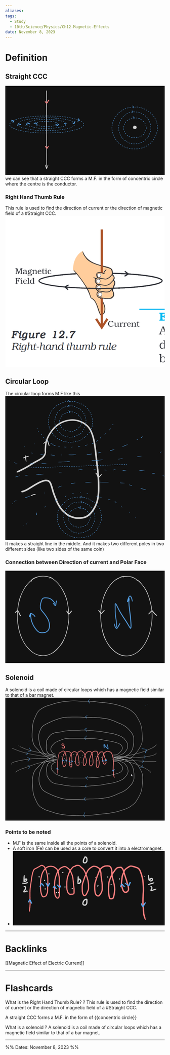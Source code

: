 ```yaml
---
aliases: 
tags:
  - Study
  - 10th/Science/Physics/Ch12-Magnetic-Effects
date: November 8, 2023
---
```

# Definition
## Straight CCC
![Pasted image 20231108212144.png](assets/pasted-image-20231108212144-66a2a1c1ccceab3c26dd157d3ea64dc9.png)
we can see that a straight CCC forms a M.F. in the form of concentric circle where the centre is the conductor.
### Right Hand Thumb Rule
This rule is used to find the direction of current or the direction of magnetic field of a #Straight CCC. 
![300](assets/pasted-image-20231108212732-1f9f6502bfcd89d6f432c266f5866b37.png)
## Circular Loop 
The circular loop forms M.F like this
![|500](assets/pasted-image-20231110211752-22e6228cd77eb3dac9d7e38ea4fcf635.png)
It makes a straight line in the middle. And it makes two different poles in two different sides (like two sides of the same coin)
### Connection between Direction of current and Polar Face
![600](assets/pasted-image-20231110212933-c4b883f78ba48d0d0a9d3cf5e5271135.png)
## Solenoid
A solenoid is a coil made of circular loops which has a magnetic field similar to that of a bar magnet. 
![Pasted image 20231110214323.png](assets/pasted-image-20231110214323-322ab4202407849d7c84a902facf8aa6.png)
### Points to be noted
- M.F is the same inside all the points of a solenoid.
- A soft iron (Fe) can be used as a core to convert it into a electromagnet.
- ![Pasted image 20231110225948.png](assets/pasted-image-20231110225948-7c01bcc82b947340b12ba113a87aec27.png)

---
# Backlinks
[[Magnetic Effect of Electric Current]]

---
# Flashcards

What is the Right Hand Thumb Rule?
?
This rule is used to find the direction of current or the direction of magnetic field of a #Straight CCC.
<!--SR:!2024-04-07,94,280--> 

A straight CCC forms a M.F. in the form of {{concentric circle}}
<!--SR:!2024-07-11,154,291-->

What is a solenoid
?
A solenoid is a coil made of circular loops which has a magnetic field similar to that of a bar magnet.
<!--SR:!2024-04-03,94,282--> 


---

%%
Dates: November 8, 2023
%%